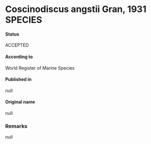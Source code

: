 Coscinodiscus angstii Gran, 1931 SPECIES
=======

#### Status
ACCEPTED

#### According to
World Register of Marine Species

#### Published in
null

#### Original name
null

### Remarks
null